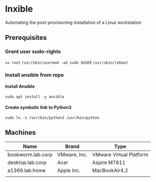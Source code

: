 # lnxible

Automating the post-provisioning installation of a Linux workstation

## Prerequisites

### Grant user sudo-rights

`su root`
`/usr/sbin/usermod -aG sudo $USER`
`/usr/sbin/reboot`

### Install ansible from repo

#### Install Ansible
`sudo apt install -y ansible`
#### Create symbolic link to Python3 
`sudo ln -s /usr/bin/python3 /usr/bin/python`

## Machines

| Name | Brand | Type |
| --- | --- | --- |
| bookworm.lab.corp | VMware, Inc.| VMware Virtual Platform |
| desktop.lab.corp | Acer | Aspire M7811 |
| a1369.lab.home | Apple Inc. | MacBookAir4,2 |
| | | |